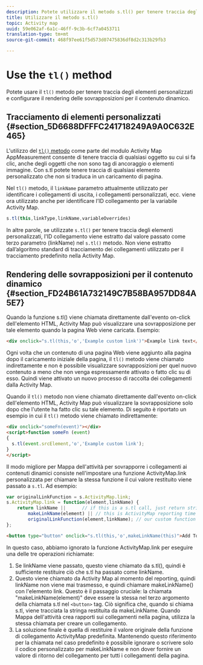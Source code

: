 ```yaml
---
description: Potete utilizzare il metodo s.tl() per tenere traccia degli elementi personalizzati e per configurare il rendering delle sovrapposizioni per il contenuto dinamico.
title: Utilizzare il metodo s.tl()
topic: Activity map
uuid: 59e062af-6a1c-46ff-9c3b-6cf7a0453711
translation-type: tm+mt
source-git-commit: 468f97ee61f5d573d07475836df8d2c313b29fb3

---
```



# Use the `tl()` method

Potete usare il `tl()` metodo per tenere traccia degli elementi personalizzati e configurare il rendering delle sovrapposizioni per il contenuto dinamico.

## Tracciamento di elementi personalizzati {#section_5D6688DFFFC241718249A9A0C632E465}

L&#39;utilizzo del [`tl()` metodo](/help/implement/vars/functions/tl-method.md) come parte del modulo Activity Map AppMeasurement consente di tenere traccia di qualsiasi oggetto su cui si fa clic, anche degli oggetti che non sono tag di ancoraggio o elementi immagine. Con s.tl potete tenere traccia di qualsiasi elemento personalizzato che non si traduca in un caricamento di pagina.

Nel `tl()` metodo, il `linkName` parametro attualmente utilizzato per identificare i collegamenti di uscita, i collegamenti personalizzati, ecc. viene ora utilizzato anche per identificare l’ID collegamento per la variabile Activity Map.

```js
s.tl(this,linkType,linkName,variableOverrides)
```

In altre parole, se utilizzate `s.tl()` per tenere traccia degli elementi personalizzati, l&#39;ID collegamento viene estratto dal valore passato come terzo parametro (linkName) nel `s.tl()` metodo. Non viene estratto dall’algoritmo standard di tracciamento dei collegamenti utilizzato per il tracciamento [](/help/analyze/activity-map/activitymap-link-tracking/activitymap-link-tracking-methodology.md) predefinito nella Activity Map.

## Rendering delle sovrapposizioni per il contenuto dinamico {#section_FD24B61A732149C7B58BA957DD84A5E7}

Quando la funzione s.tl() viene chiamata direttamente dall&#39;evento on-click dell&#39;elemento HTML, Activity Map può visualizzare una sovrapposizione per tale elemento quando la pagina Web viene caricata. Esempio:

```html
<div onclick="s.tl(this,'o','Example custom link')">Example link text</a>
```

Ogni volta che un contenuto di una pagina Web viene aggiunto alla pagina dopo il caricamento iniziale della pagina, il `tl()` metodo viene chiamato indirettamente e non è possibile visualizzare sovrapposizioni per quel nuovo contenuto a meno che non venga espressamente attivato o fatto clic su di esso. Quindi viene attivato un nuovo processo di raccolta dei collegamenti dalla Activity Map.

Quando il `tl()` metodo non viene chiamato direttamente dall&#39;evento on-click dell&#39;elemento HTML, Activity Map può visualizzare la sovrapposizione solo dopo che l&#39;utente ha fatto clic su tale elemento. Di seguito è riportato un esempio in cui il `tl()` metodo viene chiamato indirettamente:

```html
<div onclick="someFn(event)"></div>
<script>function someFn (event)
{
  s.tl(event.srcElement,'o','Example custom link');
}
</script>
```

Il modo migliore per Mappa dell&#39;attività per sovrapporre i collegamenti ai contenuti dinamici consiste nell&#39;impostare una funzione ActivityMap.link personalizzata per chiamare la stessa funzione il cui valore restituito viene passato a `s.tl`. Ad esempio:

```js
var originalLinkFunction = s.ActivityMap.link;
s.ActivityMap.link = function(element,linkName) {
    return linkName ||      // if this is a s.tl call, just return string passed
        makeLinkName(element) || // this is ActivityMap reporting time
        originalLinkFunction(element,linkName); // our custom function didn't return anything, so just return the default ActivityMap Link
};
```

```html
<button type="button" onclick="s.tl(this,'o',makeLinkName(this)">Add To Cart</button>
```

In questo caso, abbiamo ignorato la funzione ActivityMap.link per eseguire una delle tre operazioni richiamate:

1. Se linkName viene passato, questo viene chiamato da s.tl(), quindi è sufficiente restituire ciò che s.tl ha passato come linkName.
2. Questo viene chiamato da Activity Map al momento del reporting, quindi linkName non viene mai trasmesso, e quindi chiamare makeLinkName() con l&#39;elemento link. Questo è il passaggio cruciale: la chiamata &quot;makeLinkName(element)&quot; deve essere la stessa nel terzo argomento della chiamata s.tl nel `<button>` tag. Ciò significa che, quando si chiama s.tl, viene tracciata la stringa restituita da makeLinkName. Quando Mappa dell&#39;attività crea rapporti sui collegamenti nella pagina, utilizza la stessa chiamata per creare un collegamento.
3. La soluzione finale è quella di restituire il valore originale della funzione di collegamento ActivityMap predefinita. Mantenendo questo riferimento per la chiamata nel caso predefinito è possibile ignorare o scrivere solo il codice personalizzato per makeLinkName e non dover fornire un valore di ritorno del collegamento per tutti i collegamenti della pagina.
